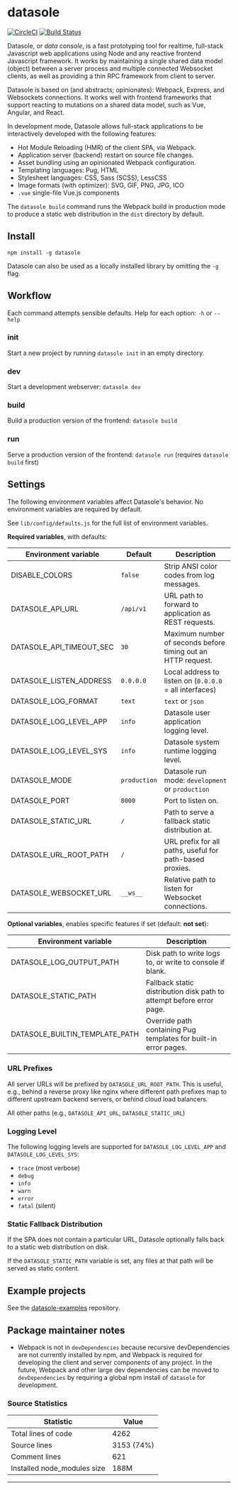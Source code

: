 # datasole

[![CircleCI](https://circleci.com/gh/mayanklahiri/datasole.svg?style=svg)](https://circleci.com/gh/mayanklahiri/datasole)
[![Build Status](https://travis-ci.org/mayanklahiri/datasole.svg?branch=master)](https://travis-ci.org/mayanklahiri/datasole)

Datasole, or _data_ con*sole*, is a fast prototyping tool for realtime, full-stack Javascript web applications using Node and any reactive frontend Javascript framework. It works by maintaining a single shared data model (object) between a server process and multiple connected Websocket clients, as well as providing a thin RPC framework from client to server.

Datasole is based on (and abstracts; opinionates): Webpack, Express, and Websockets connections. It works well with frontend frameworks that support reacting to mutations on a shared data model, such as Vue, Angular, and React.

In development mode, Datasole allows full-stack applications to be interactively developed with the following features:

- Hot Module Reloading (HMR) of the client SPA, via Webpack.
- Application server (backend) restart on source file changes.
- Asset bundling using an opinionated Webpack configuration.
- Templating languages: Pug, HTML
- Stylesheet languages: CSS, Sass (SCSS), LessCSS
- Image formats (with optimizer): SVG, GIF, PNG, JPG, ICO
- `.vue` single-file Vue.js components

The `datasole build` command runs the Webpack build in production mode to produce a static web distribution in the `dist` directory by default.

## Install

`npm install -g datasole`

Datasole can also be used as a locally installed library by omitting the `-g` flag.

## Workflow

Each command attempts sensible defaults. Help for each option: `-h` or `--help`

### init

Start a new project by running `datasole init` in an empty directory.

### dev

Start a development webserver: `datasole dev`

### build

Build a production version of the frontend: `datasole build`

### run

Serve a production version of the frontend: `datasole run` (requires `datasole build` first)

## Settings

The following environment variables affect Datasole's behavior. No environment variables are required by default.

See `lib/config/defaults.js` for the full list of environment variables.

**Required variables**, with defaults:

| Environment variable     | Default      | Description                                                  |
| ------------------------ | ------------ | ------------------------------------------------------------ |
| DISABLE_COLORS           | `false`      | Strip ANSI color codes from log messages.                    |
| DATASOLE_API_URL         | `/api/v1`    | URL path to forward to application as REST requests.         |
| DATASOLE_API_TIMEOUT_SEC | `30`         | Maximum number of seconds before timing out an HTTP request. |
| DATASOLE_LISTEN_ADDRESS  | `0.0.0.0`    | Local address to listen on (`0.0.0.0` = all interfaces)      |
| DATASOLE_LOG_FORMAT      | `text`       | `text` or `json`                                             |
| DATASOLE_LOG_LEVEL_APP   | `info`       | Datasole user application logging level.                     |
| DATASOLE_LOG_LEVEL_SYS   | `info`       | Datasole system runtime logging level.                       |
| DATASOLE_MODE            | `production` | Datasole run mode: `development` or `production`             |
| DATASOLE_PORT            | `8000`       | Port to listen on.                                           |
| DATASOLE_STATIC_URL      | `/`          | Path to serve a fallback static distribution at.             |
| DATASOLE_URL_ROOT_PATH   | `/`          | URL prefix for all paths, useful for path-based proxies.     |
| DATASOLE_WEBSOCKET_URL   | `__ws__`     | Relative path to listen for Websocket connections.           |

**Optional variables**, enables specific features if set (default: **not set**):

| Environment variable           | Description                                                          |
| ------------------------------ | -------------------------------------------------------------------- |
| DATASOLE_LOG_OUTPUT_PATH       | Disk path to write logs to, or write to console if blank.            |
| DATASOLE_STATIC_PATH           | Fallback static distribution disk path to attempt before error page. |
| DATASOLE_BUILTIN_TEMPLATE_PATH | Override path containing Pug templates for built-in error pages.     |

### URL Prefixes

All server URLs will be prefixed by `DATASOLE_URL_ROOT_PATH`. This is useful, e.g., behind a reverse proxy like nginx where different path prefixes map to different upstream backend servers, or behind cloud load balancers.

All other paths (e.g., `DATASOLE_API_URL`, `DATASOLE_STATIC_URL`)

### Logging Level

The following logging levels are supported for `DATASOLE_LOG_LEVEL_APP` and `DATASOLE_LOG_LEVEL_SYS`:

- `trace` (most verbose)
- `debug`
- `info`
- `warn`
- `error`
- `fatal` (silent)

### Static Fallback Distribution

If the SPA does not contain a particular URL, Datasole optionally falls back to a static web distribution on disk.

If the `DATASOLE_STATIC_PATH` variable is set, any files at that path will be served as static content.

## Example projects

See the [datasole-examples](https://github.com/mayanklahiri/datasole-examples) repository.

## Package maintainer notes

- Webpack is not in `devDependencies` because recursive devDependencies are not currently installed by npm, and Webpack is required for developing the client and server components of any project. In the future, Webpack and other large dev dependencies can be moved to `devDependencies` by requiring a global npm install of `datasole` for development.

### Source Statistics

| Statistic | Value |
| --- | --- |
| Total lines of code | 4262 |
| Source lines | 3153 (74%) |
| Comment lines | 621 |
| Installed node_modules size | 188M |
---
